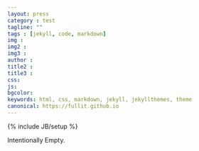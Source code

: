 ```yaml
---
layout: press
category : test
tagline: ""
tags : [jekyll, code, markdown]
img : 
img2 : 
img3 : 
author : 
title2 : 
title3 : 
css: 
js: 
bgcolor: 
keywords: html, css, markdown, jekyll, jekyllthemes, theme
canonical: https://fullit.github.io
---
```

{% include JB/setup %}

Intentionally Empty.